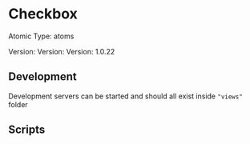 # Checkbox

Atomic Type: atoms

Version: Version: Version: 1.0.22









## Development

Development servers can be started and should all exist inside `"views"` folder

## Scripts
